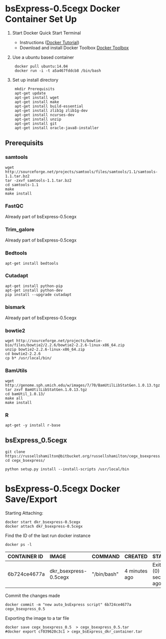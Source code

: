 # bsExpress-0.5cegx Docker Container Set Up #

1. Start Docker Quick Start Terminal 
    * Instructions ([Docker Tutorial](http://docs.docker.com/engine/installation/mac/))
    * Download and install Docker Toolbox [Docker Toolbox](https://www.docker.com/docker-toolbox)

2. Use a ubuntu based container

        docker pull ubuntu:14.04
        docker run -i -t a5a467fddcb8 /bin/bash
    
3. Set up install directory    

        mkdir Prerequisits
        apt-get update
        apt-get install wget
        apt-get install make
        apt-get install build-essential
        apt-get install zlib1g zlib1g-dev
        apt-get install ncurses-dev
        apt-get install unzip
        apt-get install git
        apt-get install oracle-java8-installer
        
## Prerequisits ##

### samtools ###
    wget http://sourceforge.net/projects/samtools/files/samtools/1.1/samtools-1.1.tar.bz2
    tar -zxvf samtools-1.1.tar.bz2
    cd samtools-1.1
    make
    make install
    
### FastQC ###
Already part of bsExpress-0.5cegx

### Trim_galore ###
Already part of bsExpress-0.5cegx    

### Bedtools ###
    apt-get install bedtools
    
### Cutadapt ###
    apt-get install python-pip
    apt-get install python-dev
    pip install --upgrade cutadapt 
    
### bismark ###
Already part of bsExpress-0.5cegx 

### bowtie2 ###
    wget http://sourceforge.net/projects/bowtie-bio/files/bowtie2/2.2.6/bowtie2-2.2.6-linux-x86_64.zip
    unzip bowtie2-2.2.6-linux-x86_64.zip
    cd bowtie2-2.2.6
    cp b* /usr/local/bin/

### BamUtils ###
    wget http://genome.sph.umich.edu/w/images/7/70/BamUtilLibStatGen.1.0.13.tgz
    tar zxvf BamUtilLibStatGen.1.0.13.tgz
    cd bamUtil_1.0.13/
    make all
    make install
    
### R ###
    apt-get -y install r-base
    
## bsExpress_0.5cegx ##

    git clone https://russellshamilton@bitbucket.org/russellshamilton/cegx_bsexpress.git
    cd cegx_bsexpress/
    
    python setup.py install --install-scripts /usr/local/bin
    
# bsExpress-0.5cegx Docker Save/Export #

Starting Attaching:

    docker start dkr_bsexpress-0.5cegx
    docker attach dkr_bsexpress-0.5cegx

Find the ID of the last run docker instance

    docker ps -l
CONTAINER ID | IMAGE | COMMAND | CREATED | STATUS | PORTS | NAMES
:-- | :-- | :-- | :-- | :-- | :-- | :-- |
6b724ce4677a | dkr_bsexpress-0.5cegx | "/bin/bash" | 4 minutes ago | Exited (0) 8 seconds ago | | sharp_raman

Commit the changes made

    docker commit -m "new auto_bsExpress script" 6b724ce4677a cegx_bsexpress_0.5

Exporting the image to a tar file

    docker save cegx_bsexpress_0.5  > cegx_bsexpress_0.5.tar
    #docker export cf039620c3c1 > cegx_bsExpress_dkr_container.tar